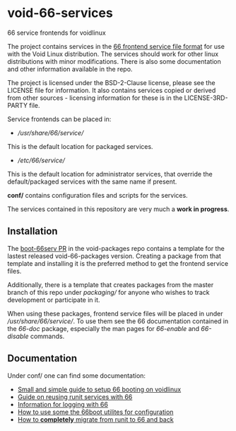 # void-66-services
66 service frontends for voidlinux

The project contains services in the [66 frontend service file format](https://web.obarun.org/software/66/latest/frontend.html) for use with the Void Linux distribution. The services should work for other linux distributions with minor modifications. There is also some documentation and other information available in the repo. 

The project is licensed under the BSD-2-Clause license, please see the LICENSE file for information. It also contains services copied or derived from other sources - licensing information for these is in the LICENSE-3RD-PARTY file.


Service frontends can be placed in:

- */usr/share/66/service/*

This is the default location for packaged services.

- */etc/66/service/*

This is the default location for administrator services, that override the
default/packaged services with the same name if present.

**conf/**  contains configuration files and scripts for the services.

The services contained in this repository are very much a **work in progress**.

## Installation

The [boot-66serv PR](https://github.com/void-linux/void-packages/pull/25743)
in the void-packages repo contains a template for the lastest released void-66-packages
version. Creating a package from that template and installing it is the
preferred method to get the frontend service files.

Additionally, there is a template that creates packages from the master
branch of this repo under *packaging/* for anyone who wishes to track development or participate
in it.

When using these packages, frontend service files will be placed in under */usr/share/66/service/*.
To use them see the 66 documentation contained in the *66-doc* package, especially
the man pages for *66-enable* and *66-disable* commands.

## Documentation

Under conf/ one can find some documentation:

- [Small and simple guide to setup 66 booting on voidlinux](https://github.com/mobinmob/void-66-services/blob/master/conf/void-66-conf.md)
- [Guide on reusing runit services with 66](https://github.com/mobinmob/void-66-services/blob/master/conf/void-66-runitsv.md)
- [Information for logging with 66](https://github.com/mobinmob/void-66-services/blob/master/conf/void-66-logging.md)
- [How to use some the 66boot utilites for configuration](https://github.com/mobinmob/void-66-services/blob/master/conf/void-66boot-.md)
- [How to **completely** migrate from runit to 66 and back](https://github.com/mobinmob/void-66-services/blob/master/conf/void-66-base-system.md)
